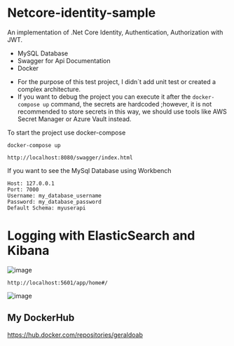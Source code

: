 # Netcore-identity-sample
An implementation of .Net Core Identity, Authentication, Authorization with JWT.

- MySQL Database
- Swagger for Api Documentation
- Docker

* For the purpose of this test project, I didn´t add unit test or created a complex architecture.
* If you want to debug the project you can execute it after the ```docker-compose up``` command, the secrets are hardcoded ;however,
  it is not recommended to store secrets in this way, we should use tools like AWS Secret Manager or Azure Vault instead.

To start the project use docker-compose
```
docker-compose up
```
```
http://localhost:8080/swagger/index.html
```

If you want to see the MySql Database using Workbench

```
Host: 127.0.0.1
Port: 7000
Username: my_database_username
Password: my_database_password
Default Schema: myuserapi
```
# Logging with ElasticSearch and Kibana
![image](https://github.com/Geraldoab/netcore-identity-sample/assets/3846304/da7b1acb-8554-4cf6-9145-114c3e2cee7a)

``` http://localhost:5601/app/home#/ ```

![image](https://github.com/Geraldoab/netcore-identity-sample/assets/3846304/ff444ef2-d21b-4004-a27b-bbff8138850e)


## My DockerHub

https://hub.docker.com/repositories/geraldoab
